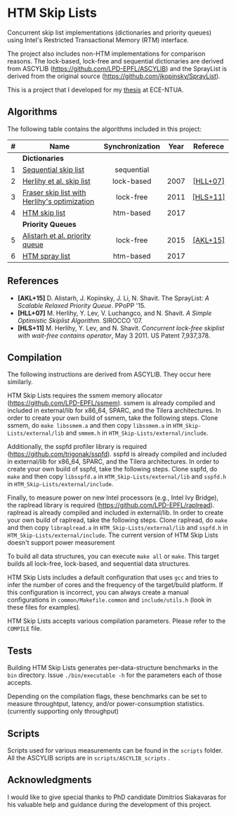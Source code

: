 HTM Skip Lists
===============

Concurrent skip list implementations (dictionaries and priority queues) using Intel's Restricted Transactional Memory (RTM) interface. 

The project also includes non-HTM implementations for comparison reasons. The lock-based, lock-free and sequential dictionaries are derived from ASCYLIB (https://github.com/LPD-EPFL/ASCYLIB) and the SprayList is derived from the original source (https://github.com/jkopinsky/SprayList).

This is a project that I developed for my [thesis](./thesis.pdf) at ECE-NTUA.

Algorithms
----------

The following table contains the algorithms included in this project:

| # |    Name   |  Synchronization  |  Year | Referece |
|:-:|-----------|:-----:|:-----:|:-----:|
|| **Dictionaries** ||||
|1| [Sequential skip list](./src/skiplist-seq/) |	sequential | | |
|2| [Herlihy et al. skip list](./src/skiplist-herlihy_lb/) |	lock-based | 2007 | [[HLL+07]](#HLL+07) |
|3| [Fraser skip list with Herlihy's optimization](./src/skiplist-herlihy_lf/) |	lock-free | 2011 | [[HLS+11]](#HLS+11) |
|4| [HTM skip list](./src/skiplist-htm/) |	htm-based | 2017 | |
|| **Priority Queues** ||||
|5| [Alistarh et al. priority queue](./src/spraylist/) |	lock-free | 2015 | [[AKL+15]](#AKL+15) | 
|6| [HTM spray list](./src/spraylist-htm/) |	htm-based | 2017 | |


References
----------

* <a name="AKL+15">**[AKL+15]**</a>
D. Alistarh, J. Kopinsky, J. Li, N. Shavit. The SprayList:
*A Scalable Relaxed Priority Queue*. 
PPoPP '15.
* <a name="HLL+07">**[HLL+07]**</a>
M. Herlihy, Y. Lev, V. Luchangco, and N. Shavit.
*A Simple Optimistic Skiplist Algorithm*.
SIROCCO '07.
* <a name="HLS+11">**[HLS+11]**</a>
M. Herlihy, Y. Lev, and N. Shavit.
*Concurrent lock-free skiplist with wait-free contains operator*, May 3 2011.
US Patent 7,937,378.

Compilation
-----------

The following instructions are derived from ASCYLIB. They occur here similarly.

HTM Skip Lists requires the ssmem memory allocator (https://github.com/LPD-EPFL/ssmem).
ssmem is already compiled and included in external/lib for x86_64, SPARC, and the Tilera architectures.
In order to create your own build of ssmem, take the following steps.
Clone ssmem, do `make libssmem.a` and then copy `libssmem.a` in `HTM_Skip-Lists/external/lib` and `smmem.h` in `HTM_Skip-Lists/external/include`.

Additionally, the sspfd profiler library is required (https://github.com/trigonak/sspfd).
sspfd is already compiled and included in external/lib for x86_64, SPARC, and the Tilera architectures.
In order to create your own build of sspfd, take the following steps.
Clone sspfd, do `make` and then copy `libsspfd.a` in `HTM_Skip-Lists/external/lib` and `sspfd.h` in `HTM_Skip-Lists/external/include`.

Finally, to measure power on new Intel processors (e.g., Intel Ivy Bridge), the raplread library is required (https://github.com/LPD-EPFL/raplread).
raplread is already compiled and included in external/lib.
In order to create your own build of raplread, take the following steps.
Clone raplread, do `make` and then copy `libraplread.a` in `HTM_Skip-Lists/external/lib` and `sspfd.h` in `HTM_Skip-Lists/external/include`.
The current version of HTM Skip Lists doesn't support power measurement

To build all data structures, you can execute `make all` or `make`.
This target builds all lock-free, lock-based, and sequential data structures.

HTM Skip Lists includes a default configuration that uses `gcc` and tries to infer the number of cores and the frequency of the target/build platform. If this configuration is incorrect, you can always create a manual configurations in `common/Makefile.common` and `include/utils.h` (look in these files for examples). 

HTM Skip Lists accepts various compilation parameters. Please refer to the `COMPILE` file.

Tests
-----

Building HTM Skip Lists generates per-data-structure benchmarks in the `bin` directory.
Issue `./bin/executable -h` for the parameters each of those accepts.

Depending on the compilation flags, these benchmarks can be set to measure throughtput, latency, and/or power-consumption statistics. (currently supporting only throughput)

Scripts
-------

Scripts used for various measurements can be found in the `scripts` folder. All the ASCYLIB scripts are in `scripts/ASCYLIB_scripts` .

Acknowledgments
----------

I would like to give special thanks to PhD candidate Dimitrios Siakavaras for his valuable help and guidance during the development of this project.

